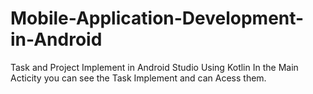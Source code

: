 # Mobile-Application-Development-in-Android
Task and Project Implement in Android Studio Using Kotlin
In the Main Acticity you can see the Task Implement and can Acess them.
